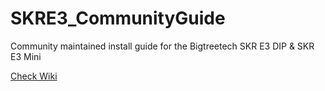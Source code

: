 # SKRE3_CommunityGuide
Community maintained install guide for the Bigtreetech SKR E3 DIP &amp; SKR E3 Mini

[Check Wiki](https://github.com/SKRE3/SKRE3_CommunityGuide/wiki)
